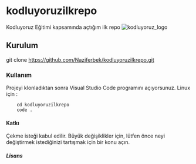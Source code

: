 # kodluyoruzilkrepo
Kodluyoruz Eğitimi kapsamında açtığım ilk repo
![kodluyoruz_logo](https://github.com/Naziferbek/kodluyoruzilkrepo/assets/135960016/3c8b9a51-5fa2-456b-b215-ade7cf6266d5)
## Kurulum
git clone https://github.com/Naziferbek/kodluyoruzilkrepo.git
### Kullanım
Projeyi klonladıktan sonra Visual Studio Code programını açıyorsunuz.
Linux için :
```
    cd kodluyoruzilkrepo
    code .
``` 
#### Katkı
Çekme isteği kabul edilir. Büyük değişiklikler için, lütfen önce neyi değiştirmek istediğinizi tartışmak için bir konu açın.
##### Lisans
